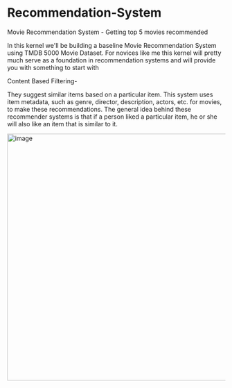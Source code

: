 # Recommendation-System
Movie Recommendation System - Getting top 5 movies recommended 

In this kernel we'll be building a baseline Movie Recommendation System using TMDB 5000 Movie Dataset. For novices like me this kernel will pretty much serve as a foundation in recommendation systems and will provide you with something to start with

Content Based Filtering- 

They suggest similar items based on a particular item. This system uses item metadata, such as genre, director, description, actors, etc. for movies, to make these recommendations. The general idea behind these recommender systems is that if a person liked a particular item, he or she will also like an item that is similar to it.

<img width="569" alt="image" src="https://user-images.githubusercontent.com/16741682/126206634-8a5780aa-7ebe-4e8e-9149-bbf081559df8.png">
